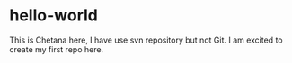 # hello-world
This is Chetana here, I have use svn repository but not Git. I am excited to create my first repo here.

